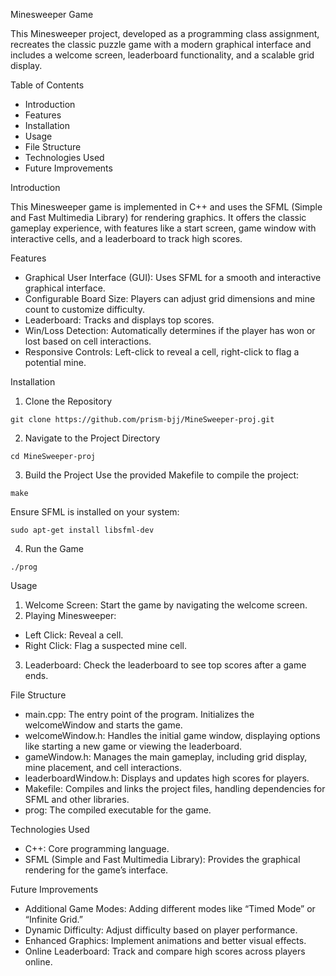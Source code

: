 Minesweeper Game

This Minesweeper project, developed as a programming class assignment, recreates the classic puzzle game with a modern graphical interface and includes a welcome screen, leaderboard functionality, and a scalable grid display.

Table of Contents

* Introduction
* Features
* Installation
* Usage
* File Structure
* Technologies Used
* Future Improvements

Introduction

This Minesweeper game is implemented in C++ and uses the SFML (Simple and Fast Multimedia Library) for rendering graphics. It offers the classic gameplay experience, with features like a start screen, game window with interactive cells, and a leaderboard to track high scores.

Features

* Graphical User Interface (GUI): Uses SFML for a smooth and interactive graphical interface.
* Configurable Board Size: Players can adjust grid dimensions and mine count to customize difficulty.
* Leaderboard: Tracks and displays top scores.
* Win/Loss Detection: Automatically determines if the player has won or lost based on cell interactions.
* Responsive Controls: Left-click to reveal a cell, right-click to flag a potential mine.

Installation

1.	Clone the Repository
```
git clone https://github.com/prism-bjj/MineSweeper-proj.git
```

2.	Navigate to the Project Directory
```
cd MineSweeper-proj
```

3.	Build the Project
Use the provided Makefile to compile the project:
```
make
```

Ensure SFML is installed on your system:
```
sudo apt-get install libsfml-dev
```

4.	Run the Game
 ```
./prog
```

Usage

1.	Welcome Screen: Start the game by navigating the welcome screen.
2.	Playing Minesweeper:
* Left Click: Reveal a cell.
* Right Click: Flag a suspected mine cell.
3.	Leaderboard: Check the leaderboard to see top scores after a game ends.

File Structure

* main.cpp: The entry point of the program. Initializes the welcomeWindow and starts the game.
* welcomeWindow.h: Handles the initial game window, displaying options like starting a new game or viewing the leaderboard.
* gameWindow.h: Manages the main gameplay, including grid display, mine placement, and cell interactions.
* leaderboardWindow.h: Displays and updates high scores for players.
* Makefile: Compiles and links the project files, handling dependencies for SFML and other libraries.
* prog: The compiled executable for the game.

Technologies Used

* C++: Core programming language.
* SFML (Simple and Fast Multimedia Library): Provides the graphical rendering for the game’s interface.

Future Improvements

* Additional Game Modes: Adding different modes like “Timed Mode” or “Infinite Grid.”
* Dynamic Difficulty: Adjust difficulty based on player performance.
* Enhanced Graphics: Implement animations and better visual effects.
* Online Leaderboard: Track and compare high scores across players online.

